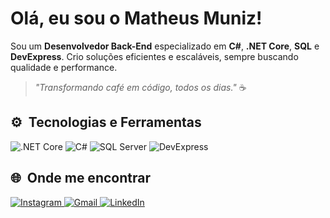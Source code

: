 # Olá, eu sou o Matheus Muniz!

Sou um **Desenvolvedor Back-End** especializado em **C#**, **.NET Core**, **SQL** e **DevExpress**. 
Crio soluções eficientes e escaláveis, sempre buscando qualidade e performance.

> _"Transformando café em código, todos os dias."_ ☕


## ⚙️ &nbsp;Tecnologias e Ferramentas
<p align="left">
  <img src="https://img.shields.io/badge/.NET%20Core-5C2D91?style=for-the-badge&logo=.net&logoColor=white" alt=".NET Core"/>
  <img src="https://img.shields.io/badge/C%23-239120?style=for-the-badge&logo=csharp&logoColor=white" alt="C#"/>
  <img src="https://img.shields.io/badge/SQL%20Server-CC2927?style=for-the-badge&logo=microsoft%20sql%20server&logoColor=white" alt="SQL Server"/>
  <img src="https://img.shields.io/badge/DevExpress-ff7200?style=for-the-badge&logo=devexpress&logoColor=white" alt="DevExpress"/>
</p>

## 🌐 &nbsp;Onde me encontrar
<p align="left">
  <!-- Ajuste os links e nomes conforme seu usuário/URLs -->
  <a href="https://instagram.com/matthews.muniz" target="_blank">
    <img src="https://img.shields.io/badge/Instagram-E4405F?style=for-the-badge&logo=instagram&logoColor=white" alt="Instagram">
  </a>
  <a href="mailto:mmuniz.dev@gmail.com" target="_blank">
    <img src="https://img.shields.io/badge/Gmail-D14836?style=for-the-badge&logo=gmail&logoColor=white" alt="Gmail">
  </a>
  <a href="https://www.linkedin.com/in/mattheus-muniz/" target="_blank">
    <img src="https://img.shields.io/badge/LinkedIn-0077B5?style=for-the-badge&logo=linkedin&logoColor=white" alt="LinkedIn">
  </a>
</p>

